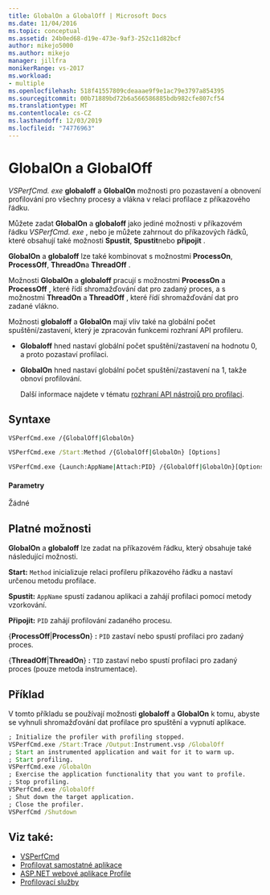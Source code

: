 ```yaml
---
title: GlobalOn a GlobalOff | Microsoft Docs
ms.date: 11/04/2016
ms.topic: conceptual
ms.assetid: 24b0ed68-d19e-473e-9af3-252c11d82bcf
author: mikejo5000
ms.author: mikejo
manager: jillfra
monikerRange: vs-2017
ms.workload:
- multiple
ms.openlocfilehash: 518f41557809cdeaaae9f9e1ac79e3797a854395
ms.sourcegitcommit: 00b71889bd72b6a566586885bdb982cfe807cf54
ms.translationtype: MT
ms.contentlocale: cs-CZ
ms.lasthandoff: 12/03/2019
ms.locfileid: "74776963"
---
```

# <a name="globalon-and-globaloff"></a>GlobalOn a GlobalOff
*VSPerfCmd. exe* **globaloff** a **GlobalOn** možnosti pro pozastavení a obnovení profilování pro všechny procesy a vlákna v relaci profilace z příkazového řádku.

 Můžete zadat **GlobalOn** a **globaloff** jako jediné možnosti v příkazovém řádku *VSPerfCmd. exe* , nebo je můžete zahrnout do příkazových řádků, které obsahují také možnosti **Spustit**, **Spustit**nebo **připojit** .

 **GlobalOn** a **globaloff** lze také kombinovat s možnostmi **ProcessOn**, **ProcessOff**, **ThreadOn**a **ThreadOff** .

 Možnosti **GlobalOn** a **globaloff** pracují s možnostmi **ProcessOn** a **ProcessOff** , které řídí shromažďování dat pro zadaný proces, a s možnostmi **ThreadOn** a **ThreadOff** , které řídí shromažďování dat pro zadané vlákno.

 Možnosti **globaloff** a **GlobalOn** mají vliv také na globální počet spuštění/zastavení, který je zpracován funkcemi rozhraní API profileru.

- **Globaloff** hned nastaví globální počet spuštění/zastavení na hodnotu 0, a proto pozastaví profilaci.

- **GlobalOn** hned nastaví globální počet spuštění/zastavení na 1, takže obnoví profilování.

  Další informace najdete v tématu [rozhraní API nástrojů pro profilaci](../profiling/profiling-tools-apis.md).

## <a name="syntax"></a>Syntaxe

```cmd
VSPerfCmd.exe /{GlobalOff|GlobalOn}

VSPerfCmd.exe /Start:Method /{GlobalOff|GlobalOn} [Options]

VSPerfCmd.exe {Launch:AppName|Attach:PID} /{GlobalOff|GlobalOn}[Options]
```

#### <a name="parameters"></a>Parametry
 Žádné

## <a name="valid-options"></a>Platné možnosti
 **GlobalOn** a **globaloff** lze zadat na příkazovém řádku, který obsahuje také následující možnosti.

 **Start:** `Method` inicializuje relaci profileru příkazového řádku a nastaví určenou metodu profilace.

 **Spustit:** `AppName` spustí zadanou aplikaci a zahájí profilaci pomocí metody vzorkování.

 **Připojit:** `PID` zahájí profilování zadaného procesu.

 {**ProcessOff**&#124;**ProcessOn**} **:** `PID` zastaví nebo spustí profilaci pro zadaný proces.

 {**ThreadOff**&#124;**ThreadOn**} **:** `TID` zastaví nebo spustí profilaci pro zadaný proces (pouze metoda instrumentace).

## <a name="example"></a>Příklad
 V tomto příkladu se používají možnosti **globaloff** a **GlobalOn** k tomu, abyste se vyhnuli shromažďování dat profilace pro spuštění a vypnutí aplikace.

```cmd
; Initialize the profiler with profiling stopped.
VSPerfCmd.exe /Start:Trace /Output:Instrument.vsp /GlobalOff
; Start an instrumented application and wait for it to warm up.
; Start profiling.
VSPerfCmd.exe /GlobalOn
; Exercise the application functionality that you want to profile.
; Stop profiling.
VSPerfCmd.exe /GlobalOff
; Shut down the target application.
; Close the profiler.
VSPerfCmd /Shutdown

```

## <a name="see-also"></a>Viz také:
- [VSPerfCmd](../profiling/vsperfcmd.md)
- [Profilovat samostatné aplikace](../profiling/command-line-profiling-of-stand-alone-applications.md)
- [ASP.NET webové aplikace Profile](../profiling/command-line-profiling-of-aspnet-web-applications.md)
- [Profilovací služby](../profiling/command-line-profiling-of-services.md)
